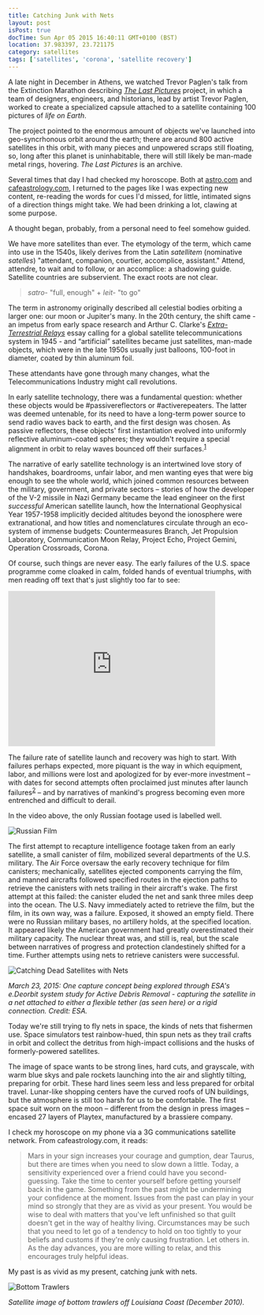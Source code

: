 ```yaml
---
title: Catching Junk with Nets
layout: post
isPost: true
docTime: Sun Apr 05 2015 16:40:11 GMT+0100 (BST) 
location: 37.983397, 23.721175
category: satellites
tags: ['satellites', 'corona', 'satellite recovery']
---
```


A late night in December in Athens, we watched Trevor Paglen's talk from the Extinction Marathon describing *[The Last Pictures](http://paglen.com/lastpictures/main.php?m=overview&p=)* project, in which a team of designers, engineers, and historians, lead by artist Trevor Paglen, worked to create a specialized capsule attached to a satellite containing 100 pictures of *life on Earth*.

The project pointed to the enormous amount of objects we've launched into geo-syncrhonous orbit around the earth; there are around 800 active satellites in this orbit, with many pieces and unpowered scraps still floating, so, long after this planet is uninhabitable, there will still likely be man-made metal rings, hovering. *The Last Pictures* is an archive.

Several times that day I had checked my horoscope. Both at [astro.com](http://astro.com) and [cafeastrology.com](http://cafeastrology.com), I returned to the pages like I was expecting new content, re-reading the words for cues I'd missed, for little, intimated signs of a direction things might take. We had been drinking a lot, clawing at some purpose.

A thought began, probably, from a personal need to feel somehow guided.

We have more satellites than ever. The etymology of the term, which came into use in the 1540s, likely derives from the Latin *satellitem* (nominative *satelles*) "attendant, companion, courtier, accomplice, assistant." Attend, attendre, to wait and to follow, or an accomplice: a shadowing guide. Satellite countries are subservient. The exact roots are not clear.

> *satro-* "full, enough" + *leit-* "to go"

The term in astronomy originally described all celestial bodies orbiting a larger one: our moon or Jupiter's many. In the 20th century, the shift came - an impetus from early space research and Arthur C. Clarke's *[Extra-Terrestrial Relays](http://lakdiva.org/clarke/1945ww/1945ww_oct_305-308.html)* essay calling for a global satellite telecommunications system in 1945 - and “artificial” satellites became just satellites, man-made objects, which were in the late 1950s usually just balloons, 100-foot in diameter, coated by thin aluminum foil.

These attendants have gone through many changes, what the Telecommunications Industry might call revolutions.

In early satellite technology, there was a fundamental question: whether these objects would be #passivereflectors or #activerepeaters. The latter was deemed untenable, for its need to have a long-term power source to send radio waves back to earth, and the first design was chosen. As passive reflectors, these objects' first instantiation evolved into uniformly reflective aluminum-coated spheres; they wouldn't require a special alignment in orbit to relay waves bounced off their surfaces.<sup><a href="#1">1</a></sup>

The narrative of early satellite technology is an intertwined love story of handshakes, boardrooms, unfair labor, and men wanting eyes that were big enough to see the whole world, which joined common resources between the military, government, and private sectors – stories of how the developer of the V-2 missile in Nazi Germany became the lead engineer on the first *successful* American satellite launch, how the International Geophysical Year 1957-1958 implicitly decided altitudes beyond the ionosphere were extranational, and how titles and nomenclatures circulate through an eco-system of immense budgets: Countermeasures Branch, Jet Propulsion Laboratory, Communication Moon Relay, Project Echo, Project Gemini, Operation Crossroads, Corona.

Of course, such things are never easy. The early failures of the U.S. space programme come cloaked in calm, folded hands of eventual triumphs, with men reading off text that's just slightly too far to see:

<iframe  width="420" height="315" class="embed-responsive-item" src="https://www.youtube.com/embed/0osF4MFfdQA?start=2053&version=3" frameborder="0" allowfullscreen></iframe>

The failure rate of satellite launch and recovery was high to start. With failures perhaps expected, more piquant is the way in which equipment, labor, and millions were lost and apologized for by ever-more investment – with dates for second attempts often proclaimed just minutes after launch failures<sup><a href="#2">2</a></sup> – and by narratives of mankind's progress becoming even more entrenched and difficult to derail.

In the video above, the only Russian footage used is labelled well.

![Russian Film](/images/russian_film.png)

The first attempt to recapture intelligence footage taken from an early satellite, a small canister of film, mobilized several departments of the U.S. military. The Air Force oversaw the early recovery technique for film canisters; mechanically, satellites ejected components carrying the film, and manned aircrafts followed specified routes in the ejection paths to retrieve the canisters with nets trailing in their aircraft's wake. The first attempt at this failed: the canister eluded the net and sank three miles deep into the ocean. The U.S. Navy immediately acted to retrieve the film, but the film, in its own way, was a failure. Exposed, it showed an empty field. There were no Russian military bases, no artillery holds, at the specified location. It appeared likely the American government had greatly overestimated their military capacity. The nuclear threat was, and still is, real, but the scale between narratives of progress and protection clandestinely shifted for a time. Further attempts using nets to retrieve canisters were successful.


![Catching Dead Satellites with Nets](/images/catching_dead.png)

*<div class="caption">March 23, 2015: One capture concept being explored through ESA's e.Deorbit system study for Active Debris Removal - capturing the satellite in a net attached to either a flexible tether (as seen here) or a rigid connection. Credit: ESA.</div>*

Today we're still trying to fly nets in space, the kinds of nets that fishermen use. Space simulators test rainbow-hued, thin spun nets as they trail crafts in orbit and collect the detritus from high-impact collisions and the husks of formerly-powered satellites.

The image of space wants to be strong lines, hard cuts, and grayscale, with warm blue skys and pale rockets launching into the air and slightly tilting, preparing for orbit. These hard lines seem less and less prepared for orbital travel. Lunar-like shopping centers have the curved roofs of UN buildings, but the atmosphere is still too harsh for us to be comfortable. The first space suit worn on the moon – different from the design in press images – encased 27 layers of Playtex, manufactured by a brassiere company.

I check my horoscope on my phone via a 3G communications satellite network. From cafeastrology.com, it reads:

> Mars in your sign increases your courage and gumption, dear Taurus, but there are times when you need to slow down a little. Today, a sensitivity experienced over a friend could have you second-guessing. Take the time to center yourself before getting yourself back in the game. Something from the past might be undermining your confidence at the moment. Issues from the past can play in your mind so strongly that they are as vivid as your present. You would be wise to deal with matters that you've left unfinished so that guilt doesn't get in the way of healthy living. Circumstances may be such that you need to let go of a tendency to hold on too tightly to your beliefs and customs if they're only causing frustration. Let others in. As the day advances, you are more willing to relax, and this encourages truly helpful ideas.

My past is as vivid as my present, catching junk with nets.

![Bottom Trawlers](/images/trawlers.jpg)

*<div class="caption">Satellite image of bottom trawlers off Louisiana Coast (December 2010).</div>*
